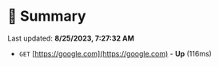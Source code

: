 # 📖 Summary
Last updated: **8/25/2023, 7:27:32 AM**

- `GET` [https://google.com](https://google.com) - **Up** (116ms)
